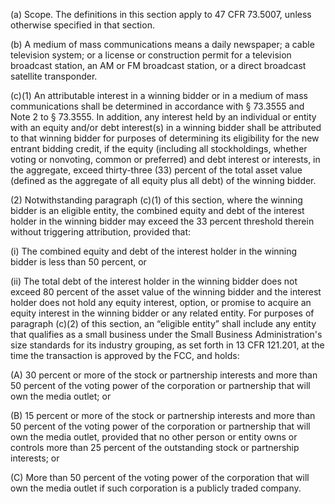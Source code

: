 (a) Scope. The definitions in this section apply to 47 CFR 73.5007, unless otherwise specified in that section.

(b) A medium of mass communications means a daily newspaper; a cable television system; or a license or construction permit for a television broadcast station, an AM or FM broadcast station, or a direct broadcast satellite transponder.

(c)(1) An attributable interest in a winning bidder or in a medium of mass communications shall be determined in accordance with § 73.3555 and Note 2 to § 73.3555. In addition, any interest held by an individual or entity with an equity and/or debt interest(s) in a winning bidder shall be attributed to that winning bidder for purposes of determining its eligibility for the new entrant bidding credit, if the equity (including all stockholdings, whether voting or nonvoting, common or preferred) and debt interest or interests, in the aggregate, exceed thirty-three (33) percent of the total asset value (defined as the aggregate of all equity plus all debt) of the winning bidder.

(2) Notwithstanding paragraph (c)(1) of this section, where the winning bidder is an eligible entity, the combined equity and debt of the interest holder in the winning bidder may exceed the 33 percent threshold therein without triggering attribution, provided that:

(i) The combined equity and debt of the interest holder in the winning bidder is less than 50 percent, or

(ii) The total debt of the interest holder in the winning bidder does not exceed 80 percent of the asset value of the winning bidder and the interest holder does not hold any equity interest, option, or promise to acquire an equity interest in the winning bidder or any related entity. For purposes of paragraph (c)(2) of this section, an “eligible entity” shall include any entity that qualifies as a small business under the Small Business Administration's size standards for its industry grouping, as set forth in 13 CFR 121.201, at the time the transaction is approved by the FCC, and holds:

(A) 30 percent or more of the stock or partnership interests and more than 50 percent of the voting power of the corporation or partnership that will own the media outlet; or

(B) 15 percent or more of the stock or partnership interests and more than 50 percent of the voting power of the corporation or partnership that will own the media outlet, provided that no other person or entity owns or controls more than 25 percent of the outstanding stock or partnership interests; or

(C) More than 50 percent of the voting power of the corporation that will own the media outlet if such corporation is a publicly traded company.


